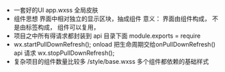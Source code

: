 - 一套好的UI
  app.wxss 全局皮肤
- 组件思想
    界面中相对独立的显示区块，抽成组件 
    意义： 界面由组件构成， 不是由标签构成，
    组件可以复用，
- 项目之中所有得请求都封装到 api 目录下面
  module.exports = require
- wx.startPullDownRefresh(); onload 把生命周期交给onPullDownRefresh()
  api 请求
  wx.stopPullDownRefresh();
- 复杂项目的组件数量比较多 /style/base.wxss 多个组件都依赖的基础样式